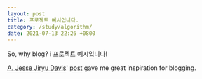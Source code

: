 ```yaml
---
layout: post
title: 프로젝트 예시입니다.
category: /study/algorithm/
date: 2021-07-13 22:26 +0800
---
```


So, why blog?
i
프로젝트 예시입니다!

[A. Jesse Jiryu Davis](https://emptysqua.re/blog/)' [post](https://emptysqua.re/blog/write-an-excellent-programming-blog/) gave me great inspiration for blogging.

